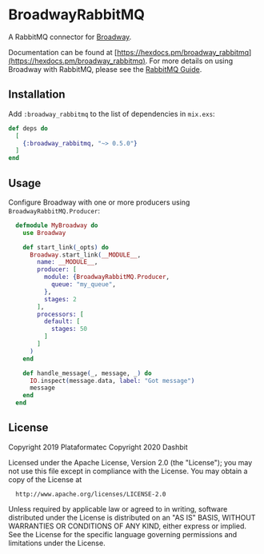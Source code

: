 # BroadwayRabbitMQ

A RabbitMQ connector for [Broadway](https://github.com/dashbitco/broadway).

Documentation can be found at [https://hexdocs.pm/broadway_rabbitmq](https://hexdocs.pm/broadway_rabbitmq).
For more details on using Broadway with RabbitMQ, please see the
[RabbitMQ Guide](https://hexdocs.pm/broadway/rabbitmq.html).

## Installation

Add `:broadway_rabbitmq` to the list of dependencies in `mix.exs`:

```elixir
def deps do
  [
    {:broadway_rabbitmq, "~> 0.5.0"}
  ]
end
```

## Usage

Configure Broadway with one or more producers using `BroadwayRabbitMQ.Producer`:

```elixir
  defmodule MyBroadway do
    use Broadway

    def start_link(_opts) do
      Broadway.start_link(__MODULE__,
        name: __MODULE__,
        producer: [
          module: {BroadwayRabbitMQ.Producer,
            queue: "my_queue",
          },
          stages: 2
        ],
        processors: [
          default: [
            stages: 50
          ]
        ]
      )
    end

    def handle_message(_, message, _) do
      IO.inspect(message.data, label: "Got message")
      message
    end
  end
```

## License

Copyright 2019 Plataformatec
Copyright 2020 Dashbit

  Licensed under the Apache License, Version 2.0 (the "License");
  you may not use this file except in compliance with the License.
  You may obtain a copy of the License at

      http://www.apache.org/licenses/LICENSE-2.0

  Unless required by applicable law or agreed to in writing, software
  distributed under the License is distributed on an "AS IS" BASIS,
  WITHOUT WARRANTIES OR CONDITIONS OF ANY KIND, either express or implied.
  See the License for the specific language governing permissions and
  limitations under the License.
